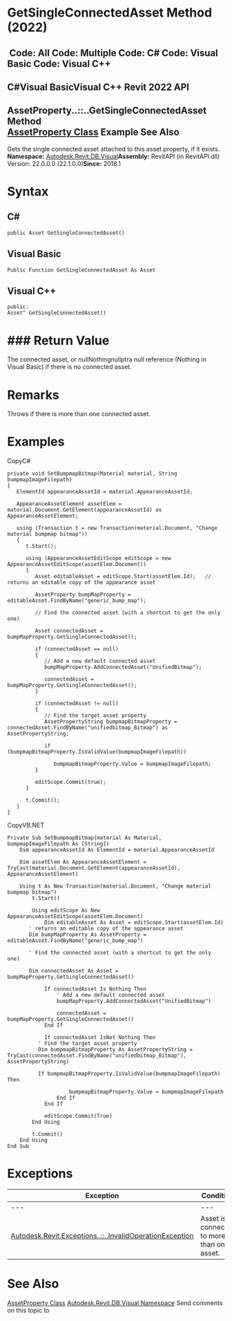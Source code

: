 # GetSingleConnectedAsset Method (2022)

﻿
 Code: All Code: Multiple Code: C# Code: Visual Basic Code: Visual C++   
---  
C#Visual BasicVisual C++
Revit 2022 API  
---  
AssetProperty..::..GetSingleConnectedAsset Method   
[AssetProperty Class](7be89499-d011-ab43-4715-0ee6f9335970.md "AssetProperty Class") Example See Also  
---  
Gets the single connected asset attached to this asset property, if it exists. 
**Namespace:** [Autodesk.Revit.DB.Visual](f5a10581-6ac2-be19-0e32-f87d05bc8b83.md "Autodesk.Revit.DB.Visual Namespace")**Assembly:** RevitAPI (in RevitAPI.dll) Version: 22.0.0.0 (22.1.0.0)**Since:** 2018.1 
# Syntax
C#  
---  
```text
public Asset GetSingleConnectedAsset()
```
  
Visual Basic  
---  
```text
Public Function GetSingleConnectedAsset As Asset
```
  
Visual C++  
---  
```text
public:
Asset^ GetSingleConnectedAsset()
```
  
# ### Return Value
The connected asset, or nullNothingnullptra null reference (Nothing in Visual Basic) if there is no connected asset. 
# Remarks
Throws if there is more than one connected asset. 
# Examples
CopyC#
```text
private void SetBumpmapBitmap(Material material, String bumpmapImageFilepath)
{
   ElementId appearanceAssetId = material.AppearanceAssetId;

   AppearanceAssetElement assetElem = material.Document.GetElement(appearanceAssetId) as AppearanceAssetElement;

   using (Transaction t = new Transaction(material.Document, "Change material bumpmap bitmap"))
   {
      t.Start();

      using (AppearanceAssetEditScope editScope = new AppearanceAssetEditScope(assetElem.Document))
      {
         Asset editableAsset = editScope.Start(assetElem.Id);   // returns an editable copy of the appearance asset

         AssetProperty bumpMapProperty = editableAsset.FindByName("generic_bump_map");

         // Find the connected asset (with a shortcut to get the only one)

         Asset connectedAsset = bumpMapProperty.GetSingleConnectedAsset();

         if (connectedAsset == null)
         {
            // Add a new default connected asset
            bumpMapProperty.AddConnectedAsset("UnifiedBitmap");

            connectedAsset = bumpMapProperty.GetSingleConnectedAsset();
         }

         if (connectedAsset != null)
         {
            // Find the target asset property
            AssetPropertyString bumpmapBitmapProperty = connectedAsset.FindByName("unifiedbitmap_Bitmap") as AssetPropertyString;

            if (bumpmapBitmapProperty.IsValidValue(bumpmapImageFilepath))

               bumpmapBitmapProperty.Value = bumpmapImageFilepath;
         }

         editScope.Commit(true);
      }

      t.Commit();
   }
}
```

CopyVB.NET
```text
Private Sub SetBumpmapBitmap(material As Material, bumpmapImageFilepath As [String])
    Dim appearanceAssetId As ElementId = material.AppearanceAssetId

    Dim assetElem As AppearanceAssetElement = TryCast(material.Document.GetElement(appearanceAssetId), AppearanceAssetElement)

    Using t As New Transaction(material.Document, "Change material bumpmap bitmap")
        t.Start()

        Using editScope As New AppearanceAssetEditScope(assetElem.Document)
            Dim editableAsset As Asset = editScope.Start(assetElem.Id)
       ' returns an editable copy of the appearance asset
       Dim bumpMapProperty As AssetProperty = editableAsset.FindByName("generic_bump_map")

       ' Find the connected asset (with a shortcut to get the only one)

       Dim connectedAsset As Asset = bumpMapProperty.GetSingleConnectedAsset()

            If connectedAsset Is Nothing Then
                ' Add a new default connected asset
                bumpMapProperty.AddConnectedAsset("UnifiedBitmap")

                connectedAsset = bumpMapProperty.GetSingleConnectedAsset()
            End If

            If connectedAsset IsNot Nothing Then
          ' Find the target asset property
          Dim bumpmapBitmapProperty As AssetPropertyString = TryCast(connectedAsset.FindByName("unifiedbitmap_Bitmap"), AssetPropertyString)

          If bumpmapBitmapProperty.IsValidValue(bumpmapImageFilepath) Then

                    bumpmapBitmapProperty.Value = bumpmapImageFilepath
                End If
            End If

            editScope.Commit(True)
        End Using

        t.Commit()
    End Using
End Sub
```

# Exceptions
| Exception | Condition |
| --- | --- |
| --- | --- |
| [Autodesk.Revit.Exceptions..::..InvalidOperationException](9e715f03-3884-e539-4dd6-8d7545733adc.md "InvalidOperationException Class") | Asset is connected to more than one asset. |

# See Also
[AssetProperty Class](7be89499-d011-ab43-4715-0ee6f9335970.md "AssetProperty Class")
[Autodesk.Revit.DB.Visual Namespace](f5a10581-6ac2-be19-0e32-f87d05bc8b83.md "Autodesk.Revit.DB.Visual Namespace")
Send comments on this topic to 